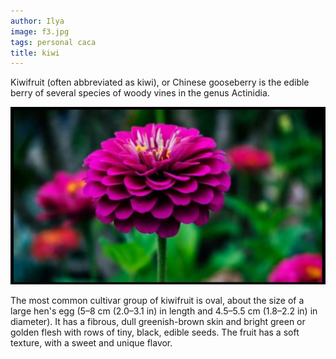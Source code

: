 ```yaml
---
author: Ilya
image: f3.jpg
tags: personal caca
title: kiwi
---
```


Kiwifruit (often abbreviated as kiwi), or Chinese gooseberry is the edible
berry of several species of woody vines in the genus Actinidia.

![image tooltip here](/assets/images/posts/f3.jpg)

The most common cultivar group of kiwifruit is oval, about the size of a large
hen's egg (5–8 cm (2.0–3.1 in) in length and 4.5–5.5 cm (1.8–2.2 in) in
diameter). It has a fibrous, dull greenish-brown skin and bright green or
golden flesh with rows of tiny, black, edible seeds. The fruit has a soft
texture, with a sweet and unique flavor.